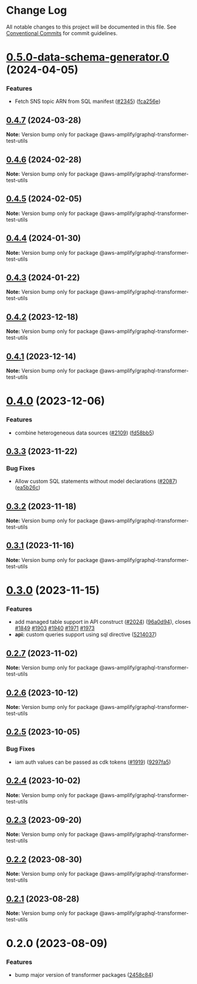 # Change Log

All notable changes to this project will be documented in this file.
See [Conventional Commits](https://conventionalcommits.org) for commit guidelines.

# [0.5.0-data-schema-generator.0](https://github.com/aws-amplify/amplify-category-api/compare/@aws-amplify/graphql-transformer-test-utils@0.4.7...@aws-amplify/graphql-transformer-test-utils@0.5.0-data-schema-generator.0) (2024-04-05)

### Features

- Fetch SNS topic ARN from SQL manifest ([#2345](https://github.com/aws-amplify/amplify-category-api/issues/2345)) ([fca256e](https://github.com/aws-amplify/amplify-category-api/commit/fca256e7cabf5af838b28b26c4ae0c3c8b1583eb))

## [0.4.7](https://github.com/aws-amplify/amplify-category-api/compare/@aws-amplify/graphql-transformer-test-utils@0.4.6...@aws-amplify/graphql-transformer-test-utils@0.4.7) (2024-03-28)

**Note:** Version bump only for package @aws-amplify/graphql-transformer-test-utils

## [0.4.6](https://github.com/aws-amplify/amplify-category-api/compare/@aws-amplify/graphql-transformer-test-utils@0.4.5...@aws-amplify/graphql-transformer-test-utils@0.4.6) (2024-02-28)

**Note:** Version bump only for package @aws-amplify/graphql-transformer-test-utils

## [0.4.5](https://github.com/aws-amplify/amplify-category-api/compare/@aws-amplify/graphql-transformer-test-utils@0.4.4...@aws-amplify/graphql-transformer-test-utils@0.4.5) (2024-02-05)

**Note:** Version bump only for package @aws-amplify/graphql-transformer-test-utils

## [0.4.4](https://github.com/aws-amplify/amplify-category-api/compare/@aws-amplify/graphql-transformer-test-utils@0.4.3...@aws-amplify/graphql-transformer-test-utils@0.4.4) (2024-01-30)

**Note:** Version bump only for package @aws-amplify/graphql-transformer-test-utils

## [0.4.3](https://github.com/aws-amplify/amplify-category-api/compare/@aws-amplify/graphql-transformer-test-utils@0.4.2...@aws-amplify/graphql-transformer-test-utils@0.4.3) (2024-01-22)

**Note:** Version bump only for package @aws-amplify/graphql-transformer-test-utils

## [0.4.2](https://github.com/aws-amplify/amplify-category-api/compare/@aws-amplify/graphql-transformer-test-utils@0.4.1...@aws-amplify/graphql-transformer-test-utils@0.4.2) (2023-12-18)

**Note:** Version bump only for package @aws-amplify/graphql-transformer-test-utils

## [0.4.1](https://github.com/aws-amplify/amplify-category-api/compare/@aws-amplify/graphql-transformer-test-utils@0.4.0...@aws-amplify/graphql-transformer-test-utils@0.4.1) (2023-12-14)

**Note:** Version bump only for package @aws-amplify/graphql-transformer-test-utils

# [0.4.0](https://github.com/aws-amplify/amplify-category-api/compare/@aws-amplify/graphql-transformer-test-utils@0.3.3...@aws-amplify/graphql-transformer-test-utils@0.4.0) (2023-12-06)

### Features

- combine heterogeneous data sources ([#2109](https://github.com/aws-amplify/amplify-category-api/issues/2109)) ([fd58bb5](https://github.com/aws-amplify/amplify-category-api/commit/fd58bb5af4249220d17c9751acf677955aed74ea))

## [0.3.3](https://github.com/aws-amplify/amplify-category-api/compare/@aws-amplify/graphql-transformer-test-utils@0.3.2...@aws-amplify/graphql-transformer-test-utils@0.3.3) (2023-11-22)

### Bug Fixes

- Allow custom SQL statements without model declarations ([#2087](https://github.com/aws-amplify/amplify-category-api/issues/2087)) ([ea5b26c](https://github.com/aws-amplify/amplify-category-api/commit/ea5b26cd554f5c74b6431cbad6ccf60ab556478f))

## [0.3.2](https://github.com/aws-amplify/amplify-category-api/compare/@aws-amplify/graphql-transformer-test-utils@0.3.1...@aws-amplify/graphql-transformer-test-utils@0.3.2) (2023-11-18)

**Note:** Version bump only for package @aws-amplify/graphql-transformer-test-utils

## [0.3.1](https://github.com/aws-amplify/amplify-category-api/compare/@aws-amplify/graphql-transformer-test-utils@0.3.0...@aws-amplify/graphql-transformer-test-utils@0.3.1) (2023-11-16)

**Note:** Version bump only for package @aws-amplify/graphql-transformer-test-utils

# [0.3.0](https://github.com/aws-amplify/amplify-category-api/compare/@aws-amplify/graphql-transformer-test-utils@0.2.7...@aws-amplify/graphql-transformer-test-utils@0.3.0) (2023-11-15)

### Features

- add managed table support in API construct ([#2024](https://github.com/aws-amplify/amplify-category-api/issues/2024)) ([96a0d94](https://github.com/aws-amplify/amplify-category-api/commit/96a0d94fa872a5329da120f53be139833449b815)), closes [#1849](https://github.com/aws-amplify/amplify-category-api/issues/1849) [#1903](https://github.com/aws-amplify/amplify-category-api/issues/1903) [#1940](https://github.com/aws-amplify/amplify-category-api/issues/1940) [#1971](https://github.com/aws-amplify/amplify-category-api/issues/1971) [#1973](https://github.com/aws-amplify/amplify-category-api/issues/1973)
- **api:** custom queries support using sql directive ([5214037](https://github.com/aws-amplify/amplify-category-api/commit/52140374ca974956c5d5eac09fec91a51cfc9027))

## [0.2.7](https://github.com/aws-amplify/amplify-category-api/compare/@aws-amplify/graphql-transformer-test-utils@0.2.6...@aws-amplify/graphql-transformer-test-utils@0.2.7) (2023-11-02)

**Note:** Version bump only for package @aws-amplify/graphql-transformer-test-utils

## [0.2.6](https://github.com/aws-amplify/amplify-category-api/compare/@aws-amplify/graphql-transformer-test-utils@0.2.5...@aws-amplify/graphql-transformer-test-utils@0.2.6) (2023-10-12)

**Note:** Version bump only for package @aws-amplify/graphql-transformer-test-utils

## [0.2.5](https://github.com/aws-amplify/amplify-category-api/compare/@aws-amplify/graphql-transformer-test-utils@0.2.4...@aws-amplify/graphql-transformer-test-utils@0.2.5) (2023-10-05)

### Bug Fixes

- iam auth values can be passed as cdk tokens ([#1919](https://github.com/aws-amplify/amplify-category-api/issues/1919)) ([9297fa5](https://github.com/aws-amplify/amplify-category-api/commit/9297fa5cda87697645ad0c78b84c3004b32ac319))

## [0.2.4](https://github.com/aws-amplify/amplify-category-api/compare/@aws-amplify/graphql-transformer-test-utils@0.2.3...@aws-amplify/graphql-transformer-test-utils@0.2.4) (2023-10-02)

**Note:** Version bump only for package @aws-amplify/graphql-transformer-test-utils

## [0.2.3](https://github.com/aws-amplify/amplify-category-api/compare/@aws-amplify/graphql-transformer-test-utils@0.2.2...@aws-amplify/graphql-transformer-test-utils@0.2.3) (2023-09-20)

**Note:** Version bump only for package @aws-amplify/graphql-transformer-test-utils

## [0.2.2](https://github.com/aws-amplify/amplify-category-api/compare/@aws-amplify/graphql-transformer-test-utils@0.2.1...@aws-amplify/graphql-transformer-test-utils@0.2.2) (2023-08-30)

**Note:** Version bump only for package @aws-amplify/graphql-transformer-test-utils

## [0.2.1](https://github.com/aws-amplify/amplify-category-api/compare/@aws-amplify/graphql-transformer-test-utils@0.2.0...@aws-amplify/graphql-transformer-test-utils@0.2.1) (2023-08-28)

**Note:** Version bump only for package @aws-amplify/graphql-transformer-test-utils

# 0.2.0 (2023-08-09)

### Features

- bump major version of transformer packages ([2458c84](https://github.com/aws-amplify/amplify-category-api/commit/2458c8426da5772aa669d37e11f99ee9c6c5ac2e))
